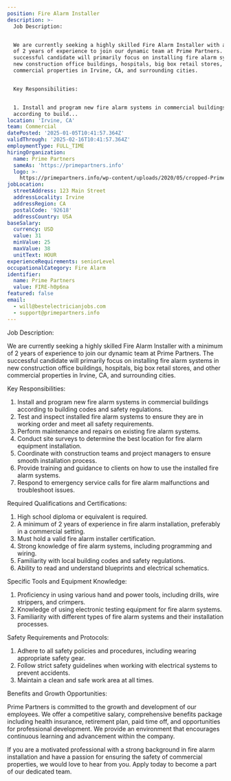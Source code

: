 ```yaml
---
position: Fire Alarm Installer
description: >-
  Job Description:


  We are currently seeking a highly skilled Fire Alarm Installer with a minimum
  of 2 years of experience to join our dynamic team at Prime Partners. The
  successful candidate will primarily focus on installing fire alarm systems in
  new construction office buildings, hospitals, big box retail stores, and other
  commercial properties in Irvine, CA, and surrounding cities. 


  Key Responsibilities:


  1. Install and program new fire alarm systems in commercial buildings
  according to build...
location: 'Irvine, CA'
team: Commercial
datePosted: '2025-01-05T10:41:57.364Z'
validThrough: '2025-02-16T10:41:57.364Z'
employmentType: FULL_TIME
hiringOrganization:
  name: Prime Partners
  sameAs: 'https://primepartners.info'
  logo: >-
    https://primepartners.info/wp-content/uploads/2020/05/cropped-Prime-Partners-Logo-NO-BG-1-1.png
jobLocation:
  streetAddress: 123 Main Street
  addressLocality: Irvine
  addressRegion: CA
  postalCode: '92618'
  addressCountry: USA
baseSalary:
  currency: USD
  value: 31
  minValue: 25
  maxValue: 38
  unitText: HOUR
experienceRequirements: seniorLevel
occupationalCategory: Fire Alarm
identifier:
  name: Prime Partners
  value: FIRE-h0p6na
featured: false
email:
  - will@bestelectricianjobs.com
  - support@primepartners.info
---
```




Job Description:

We are currently seeking a highly skilled Fire Alarm Installer with a minimum of 2 years of experience to join our dynamic team at Prime Partners. The successful candidate will primarily focus on installing fire alarm systems in new construction office buildings, hospitals, big box retail stores, and other commercial properties in Irvine, CA, and surrounding cities. 

Key Responsibilities:

1. Install and program new fire alarm systems in commercial buildings according to building codes and safety regulations.
2. Test and inspect installed fire alarm systems to ensure they are in working order and meet all safety requirements.
3. Perform maintenance and repairs on existing fire alarm systems.
4. Conduct site surveys to determine the best location for fire alarm equipment installation.
5. Coordinate with construction teams and project managers to ensure smooth installation process.
6. Provide training and guidance to clients on how to use the installed fire alarm systems.
7. Respond to emergency service calls for fire alarm malfunctions and troubleshoot issues.

Required Qualifications and Certifications:

1. High school diploma or equivalent is required.
2. A minimum of 2 years of experience in fire alarm installation, preferably in a commercial setting.
3. Must hold a valid fire alarm installer certification.
4. Strong knowledge of fire alarm systems, including programming and wiring.
5. Familiarity with local building codes and safety regulations.
6. Ability to read and understand blueprints and electrical schematics.

Specific Tools and Equipment Knowledge:

1. Proficiency in using various hand and power tools, including drills, wire strippers, and crimpers.
2. Knowledge of using electronic testing equipment for fire alarm systems.
3. Familiarity with different types of fire alarm systems and their installation processes.

Safety Requirements and Protocols:

1. Adhere to all safety policies and procedures, including wearing appropriate safety gear.
2. Follow strict safety guidelines when working with electrical systems to prevent accidents.
3. Maintain a clean and safe work area at all times.

Benefits and Growth Opportunities:

Prime Partners is committed to the growth and development of our employees. We offer a competitive salary, comprehensive benefits package including health insurance, retirement plan, paid time off, and opportunities for professional development. We provide an environment that encourages continuous learning and advancement within the company.

If you are a motivated professional with a strong background in fire alarm installation and have a passion for ensuring the safety of commercial properties, we would love to hear from you. Apply today to become a part of our dedicated team.
